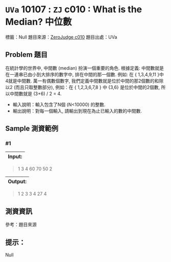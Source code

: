 
# `UVa` 10107 : `ZJ` c010 : What is the Median? 中位數

標籤：Null
題目來源：[ZeroJudge c010](https://zerojudge.tw/ShowProblem?problemid=c010)
題目出處：UVa

## Problem 題目

在統計學的世界中, 中間數 (median) 扮演一個重要的角色. 根據定義: 中間數就是在一連串已由小到大排序的數字中, 排在中間的那一個數. 例如: 在 { 1,3,4,9,11 }中4就是中間數. 萬一有偶數個數字, 我們定義中間數就是位於中間的那2個數的和除以2 (而且只取整數部分), 例如：在 { 1,2,3,6,7,8 } 中 {3,6} 是位於中間的2個數, 所以中間數就是 (3+6) / 2 = 4.

* 輸入說明：輸入包含了N個 (N<10000) 的整數.
* 輸出說明：對每一個輸入, 請輸出到現在為止已輸入的數的中間數.

## Sample 測資範例

### #1

|Input:
|:-|
> 1
> 3
> 4
> 60
> 70
> 50
> 2

|Output:
|:-|
> 1
> 2
> 3
> 3
> 4
> 27
> 4

## 測資資訊
參考：題目來源

## 提示：
Null
